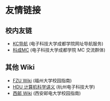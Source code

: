 # 友情链接

## 校内友链

- [KC导航](https://nav.cduestc.fun) (电子科技大学成都学院网址导航服务)
- [科成MC](https://craft.cduestc.fun/) (电子科技大学成都学院 MC 交流群体)

## 其他 Wiki

- [FZU Wiki](https://fzuwiki.west2.online/) (福州大学校园指南)
- [HDU 计算机科学讲义](https://hdu-cs.wiki/) (杭州电子科技大学)
- [西邮 Wiki](https://xuptcampus.com/) (西安邮电大学校园指南)
